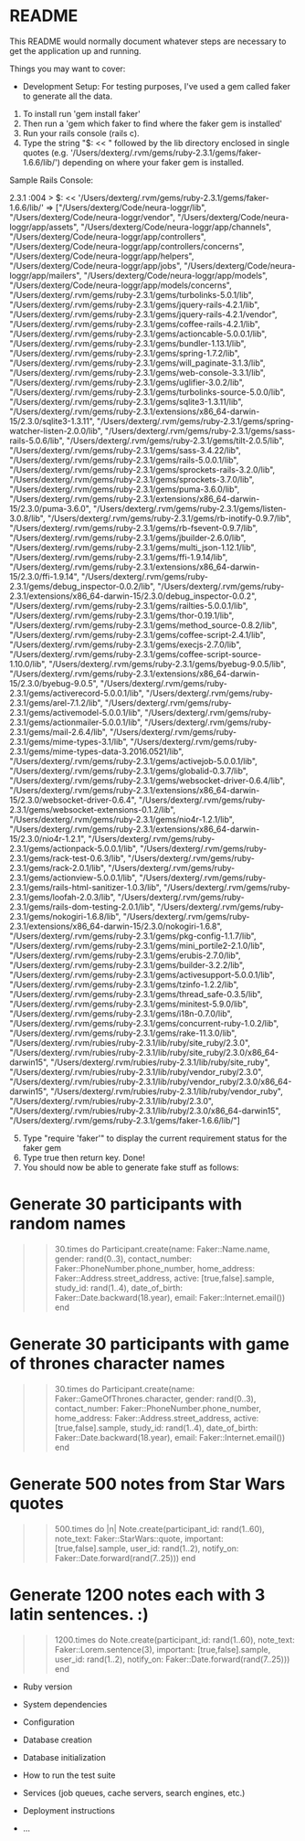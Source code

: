# README

This README would normally document whatever steps are necessary to get the
application up and running.

Things you may want to cover:

* Development Setup:
For testing purposes, I've used a gem called faker to generate all the data.

1. To install run 'gem install faker'
2. Then run a 'gem which faker to find where the faker gem is installed'
3. Run your rails console (rails c).
4. Type the string "$: << " followed by the lib directory enclosed in single quotes (e.g. '/Users/dexterg/.rvm/gems/ruby-2.3.1/gems/faker-1.6.6/lib/') depending on where your faker gem is installed.


Sample Rails Console:


2.3.1 :004 > $: << '/Users/dexterg/.rvm/gems/ruby-2.3.1/gems/faker-1.6.6/lib/'
 => ["/Users/dexterg/Code/neura-loggr/lib", "/Users/dexterg/Code/neura-loggr/vendor", "/Users/dexterg/Code/neura-loggr/app/assets", "/Users/dexterg/Code/neura-loggr/app/channels", "/Users/dexterg/Code/neura-loggr/app/controllers", "/Users/dexterg/Code/neura-loggr/app/controllers/concerns", "/Users/dexterg/Code/neura-loggr/app/helpers", "/Users/dexterg/Code/neura-loggr/app/jobs", "/Users/dexterg/Code/neura-loggr/app/mailers", "/Users/dexterg/Code/neura-loggr/app/models", "/Users/dexterg/Code/neura-loggr/app/models/concerns", "/Users/dexterg/.rvm/gems/ruby-2.3.1/gems/turbolinks-5.0.1/lib", "/Users/dexterg/.rvm/gems/ruby-2.3.1/gems/jquery-rails-4.2.1/lib", "/Users/dexterg/.rvm/gems/ruby-2.3.1/gems/jquery-rails-4.2.1/vendor", "/Users/dexterg/.rvm/gems/ruby-2.3.1/gems/coffee-rails-4.2.1/lib", "/Users/dexterg/.rvm/gems/ruby-2.3.1/gems/actioncable-5.0.0.1/lib", "/Users/dexterg/.rvm/gems/ruby-2.3.1/gems/bundler-1.13.1/lib", "/Users/dexterg/.rvm/gems/ruby-2.3.1/gems/spring-1.7.2/lib", "/Users/dexterg/.rvm/gems/ruby-2.3.1/gems/will_paginate-3.1.3/lib", "/Users/dexterg/.rvm/gems/ruby-2.3.1/gems/web-console-3.3.1/lib", "/Users/dexterg/.rvm/gems/ruby-2.3.1/gems/uglifier-3.0.2/lib", "/Users/dexterg/.rvm/gems/ruby-2.3.1/gems/turbolinks-source-5.0.0/lib", "/Users/dexterg/.rvm/gems/ruby-2.3.1/gems/sqlite3-1.3.11/lib", "/Users/dexterg/.rvm/gems/ruby-2.3.1/extensions/x86_64-darwin-15/2.3.0/sqlite3-1.3.11", "/Users/dexterg/.rvm/gems/ruby-2.3.1/gems/spring-watcher-listen-2.0.0/lib", "/Users/dexterg/.rvm/gems/ruby-2.3.1/gems/sass-rails-5.0.6/lib", "/Users/dexterg/.rvm/gems/ruby-2.3.1/gems/tilt-2.0.5/lib", "/Users/dexterg/.rvm/gems/ruby-2.3.1/gems/sass-3.4.22/lib", "/Users/dexterg/.rvm/gems/ruby-2.3.1/gems/rails-5.0.0.1/lib", "/Users/dexterg/.rvm/gems/ruby-2.3.1/gems/sprockets-rails-3.2.0/lib", "/Users/dexterg/.rvm/gems/ruby-2.3.1/gems/sprockets-3.7.0/lib", "/Users/dexterg/.rvm/gems/ruby-2.3.1/gems/puma-3.6.0/lib", "/Users/dexterg/.rvm/gems/ruby-2.3.1/extensions/x86_64-darwin-15/2.3.0/puma-3.6.0", "/Users/dexterg/.rvm/gems/ruby-2.3.1/gems/listen-3.0.8/lib", "/Users/dexterg/.rvm/gems/ruby-2.3.1/gems/rb-inotify-0.9.7/lib", "/Users/dexterg/.rvm/gems/ruby-2.3.1/gems/rb-fsevent-0.9.7/lib", "/Users/dexterg/.rvm/gems/ruby-2.3.1/gems/jbuilder-2.6.0/lib", "/Users/dexterg/.rvm/gems/ruby-2.3.1/gems/multi_json-1.12.1/lib", "/Users/dexterg/.rvm/gems/ruby-2.3.1/gems/ffi-1.9.14/lib", "/Users/dexterg/.rvm/gems/ruby-2.3.1/extensions/x86_64-darwin-15/2.3.0/ffi-1.9.14", "/Users/dexterg/.rvm/gems/ruby-2.3.1/gems/debug_inspector-0.0.2/lib", "/Users/dexterg/.rvm/gems/ruby-2.3.1/extensions/x86_64-darwin-15/2.3.0/debug_inspector-0.0.2", "/Users/dexterg/.rvm/gems/ruby-2.3.1/gems/railties-5.0.0.1/lib", "/Users/dexterg/.rvm/gems/ruby-2.3.1/gems/thor-0.19.1/lib", "/Users/dexterg/.rvm/gems/ruby-2.3.1/gems/method_source-0.8.2/lib", "/Users/dexterg/.rvm/gems/ruby-2.3.1/gems/coffee-script-2.4.1/lib", "/Users/dexterg/.rvm/gems/ruby-2.3.1/gems/execjs-2.7.0/lib", "/Users/dexterg/.rvm/gems/ruby-2.3.1/gems/coffee-script-source-1.10.0/lib", "/Users/dexterg/.rvm/gems/ruby-2.3.1/gems/byebug-9.0.5/lib", "/Users/dexterg/.rvm/gems/ruby-2.3.1/extensions/x86_64-darwin-15/2.3.0/byebug-9.0.5", "/Users/dexterg/.rvm/gems/ruby-2.3.1/gems/activerecord-5.0.0.1/lib", "/Users/dexterg/.rvm/gems/ruby-2.3.1/gems/arel-7.1.2/lib", "/Users/dexterg/.rvm/gems/ruby-2.3.1/gems/activemodel-5.0.0.1/lib", "/Users/dexterg/.rvm/gems/ruby-2.3.1/gems/actionmailer-5.0.0.1/lib", "/Users/dexterg/.rvm/gems/ruby-2.3.1/gems/mail-2.6.4/lib", "/Users/dexterg/.rvm/gems/ruby-2.3.1/gems/mime-types-3.1/lib", "/Users/dexterg/.rvm/gems/ruby-2.3.1/gems/mime-types-data-3.2016.0521/lib", "/Users/dexterg/.rvm/gems/ruby-2.3.1/gems/activejob-5.0.0.1/lib", "/Users/dexterg/.rvm/gems/ruby-2.3.1/gems/globalid-0.3.7/lib", "/Users/dexterg/.rvm/gems/ruby-2.3.1/gems/websocket-driver-0.6.4/lib", "/Users/dexterg/.rvm/gems/ruby-2.3.1/extensions/x86_64-darwin-15/2.3.0/websocket-driver-0.6.4", "/Users/dexterg/.rvm/gems/ruby-2.3.1/gems/websocket-extensions-0.1.2/lib", "/Users/dexterg/.rvm/gems/ruby-2.3.1/gems/nio4r-1.2.1/lib", "/Users/dexterg/.rvm/gems/ruby-2.3.1/extensions/x86_64-darwin-15/2.3.0/nio4r-1.2.1", "/Users/dexterg/.rvm/gems/ruby-2.3.1/gems/actionpack-5.0.0.1/lib", "/Users/dexterg/.rvm/gems/ruby-2.3.1/gems/rack-test-0.6.3/lib", "/Users/dexterg/.rvm/gems/ruby-2.3.1/gems/rack-2.0.1/lib", "/Users/dexterg/.rvm/gems/ruby-2.3.1/gems/actionview-5.0.0.1/lib", "/Users/dexterg/.rvm/gems/ruby-2.3.1/gems/rails-html-sanitizer-1.0.3/lib", "/Users/dexterg/.rvm/gems/ruby-2.3.1/gems/loofah-2.0.3/lib", "/Users/dexterg/.rvm/gems/ruby-2.3.1/gems/rails-dom-testing-2.0.1/lib", "/Users/dexterg/.rvm/gems/ruby-2.3.1/gems/nokogiri-1.6.8/lib", "/Users/dexterg/.rvm/gems/ruby-2.3.1/extensions/x86_64-darwin-15/2.3.0/nokogiri-1.6.8", "/Users/dexterg/.rvm/gems/ruby-2.3.1/gems/pkg-config-1.1.7/lib", "/Users/dexterg/.rvm/gems/ruby-2.3.1/gems/mini_portile2-2.1.0/lib", "/Users/dexterg/.rvm/gems/ruby-2.3.1/gems/erubis-2.7.0/lib", "/Users/dexterg/.rvm/gems/ruby-2.3.1/gems/builder-3.2.2/lib", "/Users/dexterg/.rvm/gems/ruby-2.3.1/gems/activesupport-5.0.0.1/lib", "/Users/dexterg/.rvm/gems/ruby-2.3.1/gems/tzinfo-1.2.2/lib", "/Users/dexterg/.rvm/gems/ruby-2.3.1/gems/thread_safe-0.3.5/lib", "/Users/dexterg/.rvm/gems/ruby-2.3.1/gems/minitest-5.9.0/lib", "/Users/dexterg/.rvm/gems/ruby-2.3.1/gems/i18n-0.7.0/lib", "/Users/dexterg/.rvm/gems/ruby-2.3.1/gems/concurrent-ruby-1.0.2/lib", "/Users/dexterg/.rvm/gems/ruby-2.3.1/gems/rake-11.3.0/lib", "/Users/dexterg/.rvm/rubies/ruby-2.3.1/lib/ruby/site_ruby/2.3.0", "/Users/dexterg/.rvm/rubies/ruby-2.3.1/lib/ruby/site_ruby/2.3.0/x86_64-darwin15", "/Users/dexterg/.rvm/rubies/ruby-2.3.1/lib/ruby/site_ruby", "/Users/dexterg/.rvm/rubies/ruby-2.3.1/lib/ruby/vendor_ruby/2.3.0", "/Users/dexterg/.rvm/rubies/ruby-2.3.1/lib/ruby/vendor_ruby/2.3.0/x86_64-darwin15", "/Users/dexterg/.rvm/rubies/ruby-2.3.1/lib/ruby/vendor_ruby", "/Users/dexterg/.rvm/rubies/ruby-2.3.1/lib/ruby/2.3.0", "/Users/dexterg/.rvm/rubies/ruby-2.3.1/lib/ruby/2.3.0/x86_64-darwin15", "/Users/dexterg/.rvm/gems/ruby-2.3.1/gems/faker-1.6.6/lib/"] 

5. Type "require 'faker'" to display the current requirement status for the faker gem
6. Type true then return key. Done!
7. You should now be able to generate fake stuff as follows:

# Generate 30 participants with random names
>> 30.times do
>>    Participant.create(name: Faker::Name.name, gender: rand(0..3), contact_number: Faker::PhoneNumber.phone_number, home_address: Faker::Address.street_address, active: [true,false].sample, study_id: rand(1..4), date_of_birth: Faker::Date.backward(18.year), email: Faker::Internet.email())
>> end

# Generate 30 participants with game of thrones character names
>> 30.times do
>>    Participant.create(name: Faker::GameOfThrones.character, gender: rand(0..3), contact_number: Faker::PhoneNumber.phone_number, home_address: Faker::Address.street_address, active: [true,false].sample, study_id: rand(1..4), date_of_birth: Faker::Date.backward(18.year), email: Faker::Internet.email())
>> end

# Generate 500 notes from Star Wars quotes
>> 500.times do |n|
>>    Note.create(participant_id: rand(1..60), note_text: Faker::StarWars::quote, important: [true,false].sample, user_id: rand(1..2), notify_on: Faker::Date.forward(rand(7..25)))
>> end

# Generate 1200 notes each with 3 latin sentences. :)
>> 1200.times do
>>    Note.create(participant_id: rand(1..60), note_text: Faker::Lorem.sentence(3), important: [true,false].sample, user_id: rand(1..2), notify_on: Faker::Date.forward(rand(7..25)))
>> end


* Ruby version

* System dependencies

* Configuration

* Database creation

* Database initialization

* How to run the test suite

* Services (job queues, cache servers, search engines, etc.)

* Deployment instructions

* ...

